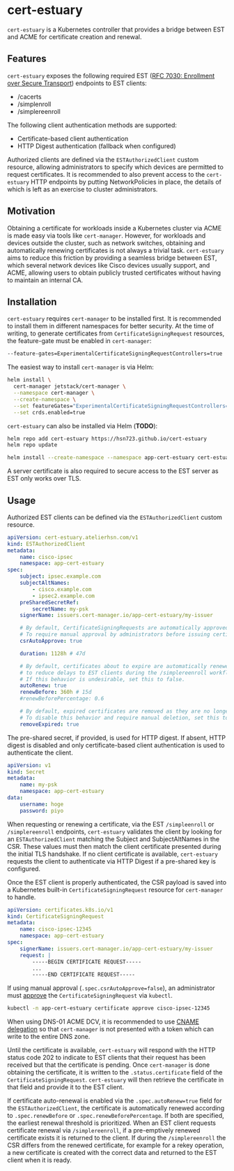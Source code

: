 # cert-estuary

`cert-estuary` is a Kubernetes controller that provides a bridge between EST and ACME for certificate creation and renewal.

## Features

`cert-estuary` exposes the following required EST ([RFC 7030: Enrollment over Secure Transport](https://datatracker.ietf.org/doc/html/rfc7030)) endpoints to EST clients:

- /cacerts
- /simplenroll
- /simplereenroll

The following client authentication methods are supported:

- Certificate-based client authentication
- HTTP Digest authentication (fallback when configured)

Authorized clients are defined via the `ESTAuthorizedClient` custom resource, allowing administrators to specify which devices are permitted to request certificates. It is recommended to also prevent access to the `cert-estuary` HTTP endpoints by putting NetworkPolicies in place, the details of which is left as an exercise to cluster administrators.

## Motivation

Obtaining a certificate for workloads inside a Kubernetes cluster via ACME is made easy via tools like `cert-manager`. However, for workloads and devices outside the cluster, such as network switches, obtaining and automatically renewing certificates is not always a trivial task. `cert-estuary` aims to reduce this friction by providing a seamless bridge between EST, which several network devices like Cisco devices usually support, and ACME, allowing users to obtain publicly trusted certificates without having to maintain an internal CA.

## Installation

`cert-estuary` requires `cert-manager` to be installed first. It is recommended to install them in different namespaces for better security. At the time of writing, to generate certificates from `CertificateSigningRequest` resources, the feature-gate must be enabled in `cert-manager`:

```sh
--feature-gates=ExperimentalCertificateSigningRequestControllers=true
```

The easiest way to install `cert-manager` is via Helm:

```sh
helm install \
  cert-manager jetstack/cert-manager \
  --namespace cert-manager \
  --create-namespace \
  --set featureGates="ExperimentalCertificateSigningRequestControllers=true" \
  --set crds.enabled=true
```

`cert-estuary` can also be installed via Helm (**TODO**):

```sh
helm repo add cert-estuary https://hsn723.github.io/cert-estuary
helm repo update

helm install --create-namespace --namespace app-cert-estuary cert-estuary cert-estuary/cert-estuary
```

A server certificate is also required to secure access to the EST server as EST only works over TLS.

## Usage

Authorized EST clients can be defined via the `ESTAuthorizedClient` custom resource.

```yaml
apiVersion: cert-estuary.atelierhsn.com/v1
kind: ESTAuthorizedClient
metadata:
    name: cisco-ipsec
    namespace: app-cert-estuary
spec:
    subject: ipsec.example.com
    subjectAltNames:
        - cisco.example.com
        - ipsec2.example.com
    preSharedSecretRef:
        secretName: my-psk
    signerName: issuers.cert-manager.io/app-cert-estuary/my-issuer

    # By default, CertificateSigningRequests are automatically approved.
    # To require manual approval by administrators before issuing certificates, set this to false.
    csrAutoApprove: true

    duration: 1128h # 47d

    # By default, certificates about to expire are automatically renewed,
    # to reduce delays to EST clients during the /simplereenroll workflow.
    # If this behavior is undesirable, set this to false.
    autoRenew: true
    renewBefore: 360h # 15d
    #renewBeforePercentage: 0.6

    # By default, expired certificates are removed as they are no longer needed.
    # To disable this behavior and require manual deletion, set this to false.
    removeExpired: true
```

The pre-shared secret, if provided, is used for HTTP digest. If absent, HTTP digest is disabled and only certificate-based client authentication is used to authenticate the client.

```yaml
apiVersion: v1
kind: Secret
metadata:
    name: my-psk
    namespace: app-cert-estuary
data:
    username: hoge
    password: piyo
```

When requesting or renewing a certificate, via the EST `/simpleenroll` or `/simplereenroll` endpoints, `cert-estuary` validates the client by looking for an `ESTAuthorizedClient` matching the Subject and SubjectAltNames in the CSR. These values must then match the client certificate presented during the initial TLS handshake. If no client certificate is available, `cert-estuary` requests the client to authenticate via HTTP Digest if a pre-shared key is configured.

Once the EST client is properly authenticated, the CSR payload is saved into a Kubernetes built-in `CertificateSigningRequest` resource for `cert-manager` to handle.

```yaml
apiVersion: certificates.k8s.io/v1
kind: CertificateSigningRequest
metadata:
    name: cisco-ipsec-12345
    namespace: app-cert-estuary
spec:
    signerName: issuers.cert-manager.io/app-cert-estuary/my-issuer
    request: |
        -----BEGIN CERTIFICATE REQUEST-----
        ...
        -----END CERTIFICATE REQUEST-----
```

If using manual approval (`.spec.csrAutoApprove=false`), an administrator must [approve](https://cert-manager.io/docs/usage/kube-csr/#usage) the `CertificateSigningRequest` via `kubectl`.

```sh
kubectl -n app-cert-estuary certificate approve cisco-ipsec-12345
```

When using DNS-01 ACME DCV, it is recommended to use [CNAME delegation](https://atelierhsn.com/2022/01/cert-manager-done-right/) so that `cert-manager` is not presented with a token which can write to the entire DNS zone.

Until the certificate is available, `cert-estuary` will respond with the HTTP status code 202 to indicate to EST clients that their request has been received but that the certificate is pending. Once `cert-manager` is done obtaining the certificate, it is written to the `.status.certificate` field of the `CertificateSigningRequest`. `cert-estuary` will then retrieve the certificate in that field and provide it to the EST client.

If certificate auto-renewal is enabled via the `.spec.autoRenew=true` field for the `ESTAuthorizedClient`, the certificate is automatically renewed according to `.spec.renewBefore` or `.spec.renewBeforePercentage`. If both are specified, the earliest renewal threshold is prioritized. When an EST client requests certificate renewal via `/simplereenroll`, if a pre-emptively renewed certificate exists it is returned to the client. If during the `/simplereenroll` the CSR differs from the renewed certificate, for example for a rekey operation, a new certificate is created with the correct data and returned to the EST client when it is ready.
